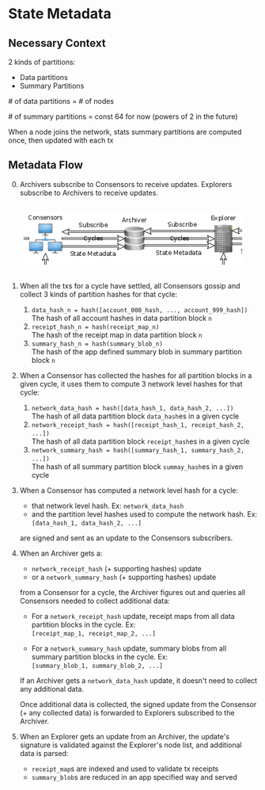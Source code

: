 # State Metadata

## Necessary Context

2 kinds of partitions:
  * Data partitions
  * Summary Partitions

\# of data partitions = # of nodes

\# of summary partitions = const 64 for now (powers of 2 in the future)

When a node joins the network, stats summary partitions are computed once, then
updated with each tx

## Metadata Flow

0. Archivers subscribe to Consensors to receive updates. Explorers subscribe to
   Archivers to receive updates.

</br>
<div align="center">
  <img src="state-metadata-fig-1.png" alt="State Metadata Flow">
</div>
</br>

1. When all the txs for a cycle have settled, all Consensors gossip and collect
   3 kinds of partition hashes for that cycle:

   1. `data_hash_n = hash([account_000_hash, ..., account_999_hash])`  
      The hash of all account hashes in data partition block `n`
   2. `receipt_hash_n = hash(receipt_map_n)`  
      The hash of the receipt map in data partition block `n`
   3. `summary_hash_n = hash(summary_blob_n)`  
      The hash of the app defined summary blob in summary partition block `n`

2. When a Consensor has collected the hashes for all partition blocks in a given
   cycle, it uses them to compute 3 network level hashes for that cycle:

   1. `network_data_hash = hash([data_hash_1, data_hash_2, ...])`  
      The hash of all data partition block `data_hash`es in a given cycle
   2. `network_receipt_hash = hash([receipt_hash_1, receipt_hash_2, ...])`  
      The hash of all data partition block `receipt_hash`es in a given cycle
   3. `network_summary_hash = hash([summary_hash_1, summary_hash_2, ...])`  
       The hash of all summary partition block `summay_hash`es in a given cycle

3. When a Consensor has computed a network level hash for a cycle:

     * that network level hash. Ex: `network_data_hash`
     * and the partition level hashes used to compute the network hash. Ex:  
       `[data_hash_1, data_hash_2, ...]`

   are signed and sent as an update to the Consensors subscribers.

4. When an Archiver gets a:

     * `network_receipt_hash` (+ supporting hashes) update
     * or a `network_summary_hash` (+ supporting hashes) update

   from a Consensor for a cycle, the Archiver figures out and queries all
   Consensors needed to collect additional data:

     * For a `network_receipt_hash` update, receipt maps from all data partition
       blocks in the cycle. Ex:  
       `[receipt_map_1, receipt_map_2, ...]`  
       
     * For a `network_summary_hash` update, summary blobs from all summary
       partition blocks in the cycle. Ex:  
       `[summary_blob_1, summary_blob_2, ...]`  
   
   If an Archiver gets a `network_data_hash` update, it doesn't need to collect
   any additional data.

   Once additional data is collected, the signed update from the Consensor
   (+ any collected data) is forwarded to Explorers subscribed to the Archiver.

5. When an Explorer gets an update from an Archiver, the update's signature is
   validated against the Explorer's node list, and additional data is parsed:

     * `receipt_map`s are indexed and used to validate tx receipts
     * `summary_blob`s are reduced in an app specified way and served
